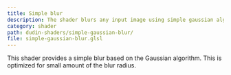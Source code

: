 ```yaml
---
title: Simple blur
description: The shader blurs any input image using simple gaussian algorithm.
category: shader
path: dudin-shaders/simple-gaussian-blur/
file: simple-gaussian-blur.glsl
---
```


This shader provides a simple blur based on the Gaussian algorithm. This is optimized for small amount of the blur radius.
